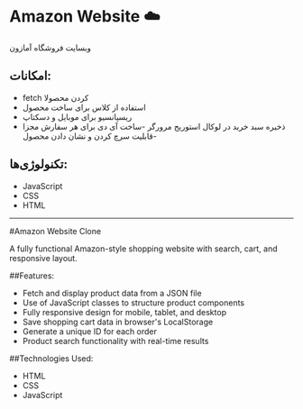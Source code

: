 # Amazon Website ☁️
 وبسایت فروشگاه آمازون

## امکانات:
- fetch کردن محصولا
- استفاده از کلاس برای ساخت محصول
- ریسپانسیو برای موبایل و دسکتاپ
- ذخیره سبد خرید در لوکال استوریج مرورگر
-ساخت آی دی برای هر سفارش مجزا
-قابلیت سرچ کردن و نشان دادن محصول

## تکنولوژی‌ها:
- JavaScript
- CSS
- HTML
___________________________________________
#Amazon Website Clone

A fully functional Amazon-style shopping website with search, cart, and responsive layout.

##Features:
- Fetch and display product data from a JSON file
- Use of JavaScript classes to structure product components
- Fully responsive design for mobile, tablet, and desktop
- Save shopping cart data in browser's LocalStorage
- Generate a unique ID for each order
- Product search functionality with real-time results

##Technologies Used:
- HTML
- CSS
- JavaScript